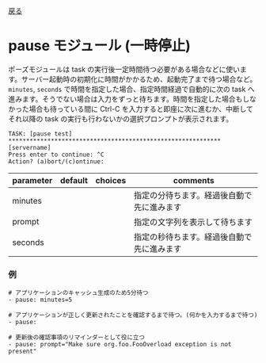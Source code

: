 [戻る](ansible-note)

# pause モジュール (一時停止)

ポーズモジュールは task の実行後一定時間待つ必要がある場合などに使います。サーバー起動時の初期化に時間がかかるため、起動完了まで待つ場合など。 `minutes`, `seconds` で時間を指定した場合、指定時間経過で自動的に次の task へ進みます。そうでない場合は入力をずっと待ちます。時間を指定した場合もしなかった場合も待っている間に Ctrl-C を入力すると即座に次に進むか、中断してそれ以降の task の実行も行わないかの選択プロンプトが表示されます。

```
TASK: [pause test] ************************************************************ 
[servername]
Press enter to continue: ^C
Action? (a)bort/(c)ontinue:
```

parameter | default | choices | comments
----------|---------|---------|----------
minutes | | | 指定の分待ちます。経過後自動で先に進みます
prompt | | | 指定の文字列を表示して待ちます
seconds | | | 指定の秒待ちます。経過後自動で先に進みます

### 例

```
# アプリケーションのキャッシュ生成のため5分待つ
- pause: minutes=5

# アプリケーションが正しく更新されたことを確認するまで待つ。(何かを入力するまで待つ)
- pause:

# 更新後の確認事項のリマインダーとして役に立つ
- pause: prompt="Make sure org.foo.FooOverload exception is not present"
```
